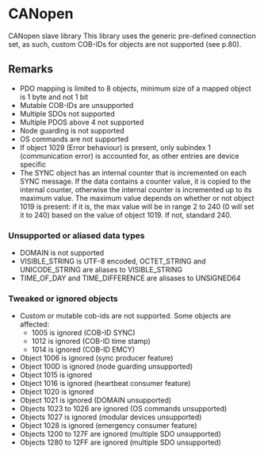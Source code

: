 # CANopen
CANopen slave library
This library uses the generic pre-defined connection set, as such, custom COB-IDs for objects are not supported (see p.80).

## Remarks
- PDO mapping is limited to 8 objects, minimum size of a mapped object is 1 byte and not 1 bit
- Mutable COB-IDs are unsupported
- Multiple SDOs not supported
- Multiple PDOS above 4 not supported
- Node guarding is not supported
- OS commands are not supported
- If object 1029 (Error behaviour) is present, only subindex 1 (communication error) is accounted for, as other entries are device specific
- The SYNC object has an internal counter that is incremented on each SYNC message. If the data contains a counter value, it is copied to the internal counter, otherwise the internal counter is incremented up to its maximum value.
The maximum value depends on whether or not object 1019 is present: if it is, the max value will be in range 2 to 240 (0 will set it to 240) based on the value of object 1019. If not, standard 240.
### Unsupported or aliased data types
- DOMAIN is not supported
- VISIBLE_STRING is UTF-8 encoded, OCTET_STRING and UNICODE_STRING are aliases to VISIBLE_STRING
- TIME_OF_DAY and TIME_DIFFERENCE are alisases to UNSIGNED64
### Tweaked or ignored objects
- Custom or mutable cob-ids are not supported. Some objects are affected:
    - 1005 is ignored (COB-ID SYNC)
    - 1012 is ignored (COB-ID time stamp)
    - 1014 is ignored (COB-ID EMCY)
- Object 1006 is ignored (sync producer feature)
- Object 100D is ignored (node guarding unsupported)
- Object 1015 is ignored
- Object 1016 is ignored (heartbeat consumer feature)
- Object 1020 is ignored
- Object 1021 is ignored (DOMAIN unsupported)
- Objects 1023 to 1026 are ignored (OS commands unsupported)
- Objects 1027 is ignored (modular devices unsupported)
- Object 1028 is ignored (emergency consumer feature)
- Objects 1200 to 127F are ignored (multiple SDO unsupported)
- Objects 1280 to 12FF are ignored (multiple SDO unsupported)
